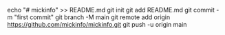 echo "# mickinfo" >> README.md
git init
git add README.md
git commit -m "first commit"
git branch -M main
git remote add origin https://github.com/mickinfo/mickinfo.git
git push -u origin main
